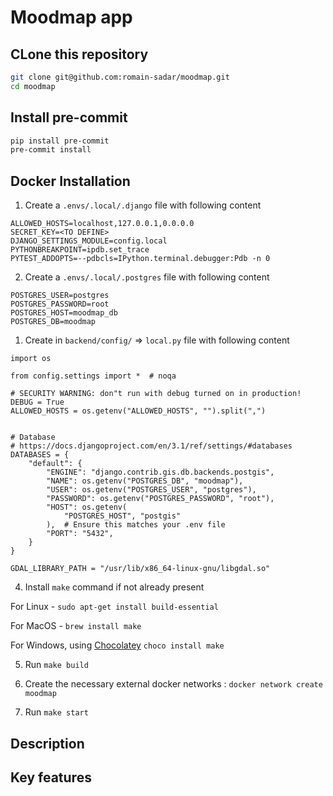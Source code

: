 # Moodmap app

## CLone this repository

```bash
git clone git@github.com:romain-sadar/moodmap.git
cd moodmap
```
## Install pre-commit

```bash
pip install pre-commit
pre-commit install
```

## Docker Installation

1. Create a `.envs/.local/.django` file with following content

```
ALLOWED_HOSTS=localhost,127.0.0.1,0.0.0.0
SECRET_KEY=<TO DEFINE>
DJANGO_SETTINGS_MODULE=config.local
PYTHONBREAKPOINT=ipdb.set_trace
PYTEST_ADDOPTS=--pdbcls=IPython.terminal.debugger:Pdb -n 0
```

2. Create a `.envs/.local/.postgres` file with following content

```
POSTGRES_USER=postgres
POSTGRES_PASSWORD=root
POSTGRES_HOST=moodmap_db
POSTGRES_DB=moodmap
```

1. Create in `backend/config/`  => `local.py`  file with following content
```
import os

from config.settings import *  # noqa

# SECURITY WARNING: don"t run with debug turned on in production!
DEBUG = True
ALLOWED_HOSTS = os.getenv("ALLOWED_HOSTS", "").split(",")


# Database
# https://docs.djangoproject.com/en/3.1/ref/settings/#databases
DATABASES = {
    "default": {
        "ENGINE": "django.contrib.gis.db.backends.postgis",
        "NAME": os.getenv("POSTGRES_DB", "moodmap"),
        "USER": os.getenv("POSTGRES_USER", "postgres"),
        "PASSWORD": os.getenv("POSTGRES_PASSWORD", "root"),
        "HOST": os.getenv(
            "POSTGRES_HOST", "postgis"
        ),  # Ensure this matches your .env file
        "PORT": "5432",
    }
}

GDAL_LIBRARY_PATH = "/usr/lib/x86_64-linux-gnu/libgdal.so"

```

4. Install `make` command if not already present

For Linux - `sudo apt-get install build-essential`

For MacOS - `brew install make`

For Windows, using [Chocolatey](https://chocolatey.org/install) `choco install make`


5. Run `make build`

6. Create the necessary external docker networks : `docker network create moodmap`

7. Run `make start`


## Description

## Key features
